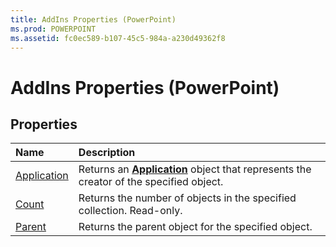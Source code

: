 ```yaml
---
title: AddIns Properties (PowerPoint)
ms.prod: POWERPOINT
ms.assetid: fc0ec589-b107-45c5-984a-a230d49362f8
---
```



# AddIns Properties (PowerPoint)

## Properties



|**Name**|**Description**|
|:-----|:-----|
|[Application](addins-application-property-powerpoint.md)|Returns an  **[Application](application-object-powerpoint.md)** object that represents the creator of the specified object.|
|[Count](addins-count-property-powerpoint.md)|Returns the number of objects in the specified collection. Read-only.|
|[Parent](addins-parent-property-powerpoint.md)|Returns the parent object for the specified object.|

